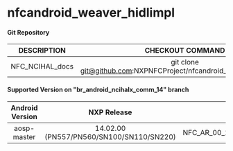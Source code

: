 # nfcandroid_weaver_hidlimpl

#### Git Repository

| DESCRIPTION        | CHECKOUT COMMAND          |
| :-------------: |:-------------:| 
| NFC_NCIHAL_docs    |  git clone git@github.com:NXPNFCProject/nfcandroid_weaver_hidlimpl.git |



#### Supported Version on "br_android_ncihalx_comm_14" branch
| Android Version        | NXP Release          | NXP Tag  |
| :-------------: |:---------------------:| :-----:|
| aosp-master      |  14.02.00 (PN557/PN560/SN100/SN110/SN220) |  NFC_AR_00_1E800_14.02.00_OpnSrc |

